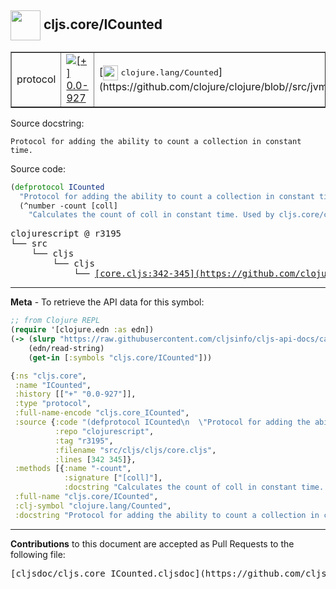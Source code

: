 ## <img width="48px" valign="middle" src="http://i.imgur.com/Hi20huC.png"> cljs.core/ICounted

 <table border="1">
<tr>

<td>protocol</td>
<td><a href="https://github.com/cljsinfo/cljs-api-docs/tree/0.0-927"><img valign="middle" alt="[+] 0.0-927" src="https://img.shields.io/badge/+-0.0--927-lightgrey.svg"></a> </td>
<td>
[<img height="24px" valign="middle" src="http://i.imgur.com/1GjPKvB.png"> <samp>clojure.lang/Counted</samp>](https://github.com/clojure/clojure/blob//src/jvm/clojure/lang/Counted.java)
</td>
</tr>
</table>





Source docstring:

```
Protocol for adding the ability to count a collection in constant time.
```

Source code:

```clj
(defprotocol ICounted
  "Protocol for adding the ability to count a collection in constant time."
  (^number -count [coll]
    "Calculates the count of coll in constant time. Used by cljs.core/count."))
```

 <pre>
clojurescript @ r3195
└── src
    └── cljs
        └── cljs
            └── <ins>[core.cljs:342-345](https://github.com/clojure/clojurescript/blob/r3195/src/cljs/cljs/core.cljs#L342-L345)</ins>
</pre>


---

__Meta__ - To retrieve the API data for this symbol:

```clj
;; from Clojure REPL
(require '[clojure.edn :as edn])
(-> (slurp "https://raw.githubusercontent.com/cljsinfo/cljs-api-docs/catalog/cljs-api.edn")
    (edn/read-string)
    (get-in [:symbols "cljs.core/ICounted"]))
```

```clj
{:ns "cljs.core",
 :name "ICounted",
 :history [["+" "0.0-927"]],
 :type "protocol",
 :full-name-encode "cljs.core_ICounted",
 :source {:code "(defprotocol ICounted\n  \"Protocol for adding the ability to count a collection in constant time.\"\n  (^number -count [coll]\n    \"Calculates the count of coll in constant time. Used by cljs.core/count.\"))",
          :repo "clojurescript",
          :tag "r3195",
          :filename "src/cljs/cljs/core.cljs",
          :lines [342 345]},
 :methods [{:name "-count",
            :signature ["[coll]"],
            :docstring "Calculates the count of coll in constant time. Used by cljs.core/count."}],
 :full-name "cljs.core/ICounted",
 :clj-symbol "clojure.lang/Counted",
 :docstring "Protocol for adding the ability to count a collection in constant time."}

```

---

__Contributions__ to this document are accepted as Pull Requests to the following file:

 <pre>
[cljsdoc/cljs.core_ICounted.cljsdoc](https://github.com/cljsinfo/cljs-api-docs/blob/master/cljsdoc/cljs.core_ICounted.cljsdoc)
</pre>

